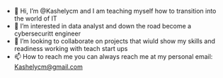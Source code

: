 - 👋 Hi, I’m @Kashelycm and I am teaching myself how to transition into the world of IT
- 👀 I’m interested in data analyst and down the road become a cybersecuritt engineer 
- 💞️ I’m looking to collaborate on projects that wiuld show my skills and readiness working with teach start ups 
- 📫 How to reach me you can always reach me at my personal email: Kashelycm@gmail.com 

<!---
Kashelycm/Kashelycm is a ✨ special ✨ repository because its `README.md` (this file) appears on your GitHub profile.
You can click the Preview link to take a look at your changes.
--->
